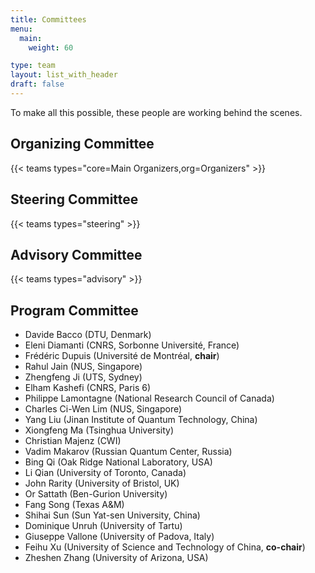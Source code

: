 ```yaml
---
title: Committees
menu:
  main:
    weight: 60

type: team
layout: list_with_header
draft: false
---
```



To make all this possible, these people are working behind the scenes.


## Organizing Committee

{{< teams types="core=Main Organizers,org=Organizers" >}}

## Steering Committee

{{< teams types="steering" >}}


## Advisory  Committee

{{< teams types="advisory" >}}


## Program Committee

- Davide Bacco (DTU, Denmark)
- Eleni Diamanti (CNRS, Sorbonne Université, France)
- Frédéric Dupuis (Université de Montréal, __chair__)
- Rahul Jain (NUS, Singapore)
- Zhengfeng Ji (UTS, Sydney)
- Elham Kashefi (CNRS, Paris 6)
- Philippe Lamontagne (National Research Council of Canada)
- Charles Ci-Wen Lim (NUS, Singapore)
- Yang Liu (Jinan Institute of Quantum Technology, China)
- Xiongfeng Ma (Tsinghua University)
- Christian Majenz (CWI)
- Vadim Makarov (Russian Quantum Center, Russia)
- Bing Qi (Oak Ridge National Laboratory, USA)
- Li Qian (University of Toronto, Canada)
- John Rarity (University of Bristol, UK)
- Or Sattath (Ben-Gurion University)
- Fang Song (Texas A&M)
- Shihai Sun (Sun Yat-sen University, China)
- Dominique Unruh (University of Tartu)
- Giuseppe Vallone (University of Padova, Italy)
- Feihu Xu (University of Science and Technology of China, __co-chair__)
- Zheshen Zhang (University of Arizona, USA)


<!-- <section class="members">
  <ul>
    <li>Frédéric Dupuis (chair)</li>
    <li>Feihu Xu (co-chair)</li>
  </ul>
</section> -->


<!--
{{% partners categories="communautes,media" %}}
# Partners
{{% /partners %}}
-->
